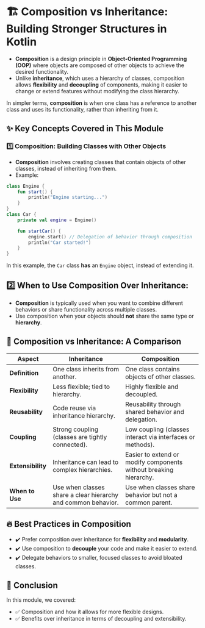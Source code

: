 # 🏗️ Composition vs Inheritance: Building Stronger Structures in Kotlin

- **Composition** is a design principle in **Object-Oriented Programming (OOP)** where objects are composed of other objects to achieve the desired functionality.
- Unlike **inheritance**, which uses a hierarchy of classes, composition allows **flexibility** and **decoupling** of components, making it easier to change or extend features without modifying the class hierarchy.

In simpler terms, **composition** is when one class has a reference to another class and uses its functionality, rather than inheriting from it.

## ✨ Key Concepts Covered in This Module
### 1️⃣ **Composition**: Building Classes with Other Objects
- **Composition** involves creating classes that contain objects of other classes, instead of inheriting from them.
- Example:
```kotlin
class Engine {
    fun start() {
        println("Engine starting...")
    }
}
class Car {
    private val engine = Engine()

    fun startCar() {
        engine.start() // Delegation of behavior through composition
        println("Car started!")
    }
}
```
In this example, the ``Car`` class **has** an `Engine` object, instead of extending it.

## 2️⃣ When to Use Composition Over Inheritance:
- **Composition** is typically used when you want to combine different behaviors or share functionality across multiple classes.
- Use composition when your objects should **not** share the same type or **hierarchy**.

## 🧩 Composition vs Inheritance: A Comparison
| **Aspect**             | **Inheritance**                     | **Composition**                     |
|------------------------|-------------------------------------|-------------------------------------|
| **Definition**          | One class inherits from another.    | One class contains objects of other classes. |
| **Flexibility**         | Less flexible; tied to hierarchy.   | Highly flexible and decoupled. |
| **Reusability**         | Code reuse via inheritance hierarchy. | Reusability through shared behavior and delegation. |
| **Coupling**            | Strong coupling (classes are tightly connected). | Low coupling (classes interact via interfaces or methods). |
| **Extensibility**       | Inheritance can lead to complex hierarchies. | Easier to extend or modify components without breaking hierarchy. |
| **When to Use**         | Use when classes share a clear hierarchy and common behavior. | Use when classes share behavior but not a common parent. |


## 🔥 Best Practices in Composition
- ✔️ Prefer composition over inheritance for **flexibility** and **modularity**.
- ✔️ Use composition to **decouple** your code and make it easier to extend.
- ✔️ Delegate behaviors to smaller, focused classes to avoid bloated classes.

## 🚀 Conclusion
In this module, we covered:

- ✅ Composition and how it allows for more flexible designs.
- ✅ Benefits over inheritance in terms of decoupling and extensibility.